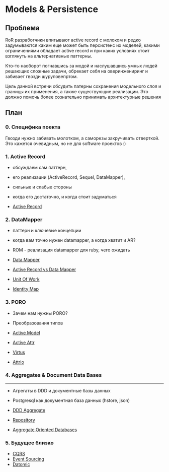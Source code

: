 # Models & Persistence

## Проблема

RoR разработчики впитывают active record с молоком 
и редко задумываются каким еще может быть персистенс их
моделей, какими ограничениями обладает active record
и при каких условиях стоит взглянуть на альтернативные паттерны.

Кто-то наоборот погнавшись за модой и наслушавшись умных людей решающих сложные задачи, 
обрекает себя на оверинжениринг и забивает гвозди шуруповепртом.

Цель данной встречи обсудить патерны сохранения модельного слоя и границы их применения, а также существующие реализации. Это должно помочь более сознательно принимать архитектурные решения


## План

### 0. Специфика поекта

Гвозди нужно забивать молотком, а саморезы закручивать отверткой.
Это кажется очевидным, но не для software проектов :)

### 1. Active Record 

* обсуждаем сам паттерн, 
* его реализации (ActiveRecord, Sequel, DataMapper), 
* сильные и слабые стороны
* когда его достаточно, и когда стоит задуматься


* [Active  Record](https://github.com/hangouts-rb-ru/models-and-persistence/blob/master/active-record.md)


### 2. DataMapper

* паттерн и ключевые концепции
* когда вам точно нужен datamapper, а когда хватит и AR?
* ROM - реализация datamapper для ruby, чего ожидать


* [Data Mapper](https://github.com/hangouts-rb-ru/models-and-persistence/blob/master/data-mapper.md)
* [Active Record vs Data Mapper](https://github.com/hangouts-rb-ru/models-and-persistence/blob/master/active-record-and-data-mapper.md)
* [Unit Of Work](https://github.com/hangouts-rb-ru/models-and-persistence/blob/master/unit-of-work.md)
* [Identity Map](https://github.com/hangouts-rb-ru/models-and-persistence/blob/master/identity-map.md)

### 3. PORO

* Зачем нам нужны PORO?
* Преобразования типов



* [Active Model](https://github.com/rails/rails/tree/master/activemodel)
* [Active Attr](https://github.com/cgriego/active_attr)
* [Virtus](https://github.com/solnic/virtus)
* [Attrio](https://github.com/jetrockets/attrio)


### 4. Aggregates & Document Data Bases
----------------------------------------

* Агрегаты в DDD и документные базы данных
* Postgresql как документная база данных (hstore, json)



* [DDD Aggregate](https://github.com/hangouts-rb-ru/models-and-persistence/blob/master/ddd-aggregate.md)
* [Repository](https://github.com/hangouts-rb-ru/models-and-persistence/blob/master/repository.md)
* [Aggregate Oriented Databases](https://github.com/hangouts-rb-ru/models-and-persistence/blob/master/aggregate-oriented.md)


### 5. Будущее близко

* [CQRS](https://github.com/hangouts-rb-ru/models-and-persistence/blob/master/cqrs.md)
* [Event Sourcing](https://github.com/hangouts-rb-ru/models-and-persistence/blob/master/event-sourcing.md)
* [Datomic](https://github.com/hangouts-rb-ru/models-and-persistence/blob/master/datomic.md)


